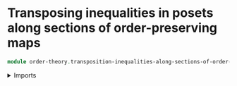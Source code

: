 # Transposing inequalities in posets along sections of order-preserving maps

```agda
module order-theory.transposition-inequalities-along-sections-of-order-preserving-maps-posets where
```

<details><summary>Imports</summary>

```agda
open import foundation.universe-levels
open import foundation.function-types
open import foundation.homotopies
open import foundation.transport-along-identifications
open import foundation.sections
open import foundation.identity-types

open import order-theory.posets
open import order-theory.order-preserving-maps-posets
```

## Idea

Given a pair of posets `P` and `Q`, consider an
[order preserving map](order-theory.order-preserving-maps-posets.md)
`f : type-Poset P → type-Poset Q` and a map
`g : type-Poset Q → type-Poset P` in the converse direction.
Then there is a family of transposition maps

```text
x ≤ g y → f x ≤ y
```

indexed by `x : type-Poset P` and `y : type-Poset Q`.

## Definition

```agda
module _
  {l1 l2 l3 l4 : Level} (P : Poset l1 l2) (Q : Poset l3 l4)
  (f : hom-Poset P Q)
  (g : type-Poset Q → type-Poset P)
  where

  leq-transpose-is-section-hom-Poset :
    (map-hom-Poset P Q f ∘ g ~ id) → {x : type-Poset P} {y : type-Poset Q} →
    leq-Poset P x (g y) → leq-Poset Q (map-hom-Poset P Q f x) y
  leq-transpose-is-section-hom-Poset f-section-g {x} {y} x≤gy =
    tr
      ( leq-Poset Q (map-hom-Poset P Q f x))
      ( f-section-g y)
      ( preserves-order-hom-Poset P Q f x (g y) x≤gy)
```
